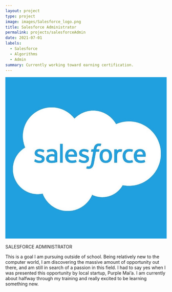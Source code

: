 ```yaml
---
layout: project
type: project
image: images/Salesforce_logo.png
title: Salesforce Administrator
permalink: projects/salesforceAdmin
date: 2021-07-01
labels:
  - Salesforce
  - Algorithms
  - Admin
summary: Currently working toward earning certification.
---
```


<img class="ui medium right floated rounded image" src="/images/Salesforce_logo.png">

SALESFORCE ADMINISTRATOR

This is a goal I am pursuing outside of school.  Being relatively new to the computer world, I am discovering the massive amount of opportunity out there, and am still in search of a passion in this field.  I had to say yes when I was presented this opportunity by local startup, Purple Mai’a.  I am currently about halfway through my training and really excited to be learning something new.
